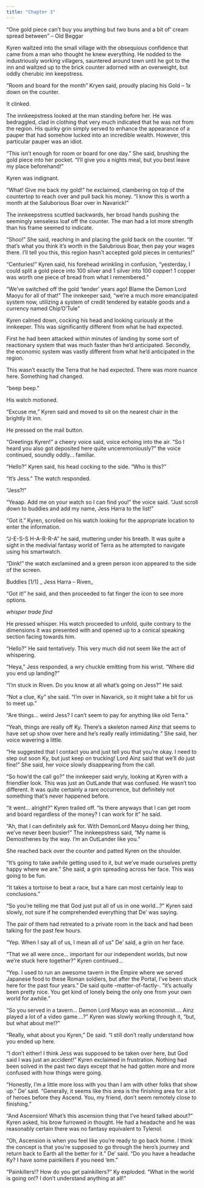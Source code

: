 ```yaml
---
title: "Chapter 3"
---
```

“One gold piece can’t buy you anything but two buns and a bit of’ cream spread between” – Old Beggar

Kyren waltzed into the small village with the obsequious confidence that came from a man who thought he knew everything. He nodded to the industriously working villagers, sauntered around town until he got to the inn and waltzed up to the brick counter adorned with an overweight, but oddly cherubic inn keepstress.
 
“Room and board for the month” Kryen said, proudly placing his Gold – 1x down on the counter. 

It clinked. 

The innkeepstress looked at the man standing before her. He was bedraggled, clad in clothing that very much indicated that he was not from the region. His quirky grin simply served to enhance the appearance of a pauper that had somehow lucked into an incredible wealth. However, this particular pauper was an idiot. 

“This isn’t enough for room or board for one day.” She said, brushing the gold piece into her pocket. “I’ll give you a nights meal, but you best leave my place beforehand!”

Kyren was indignant.

“What! Give me back my gold!” he exclaimed, clambering on top of the countertop to reach over and pull back his money. “I know this is worth a month at the Saluborious Boar over in Navarick!”

The innkeepstress scuttled backwards, her broad hands pushing the seemingly senseless loaf off the counter. The man had a lot more strength than his frame seemed to indicate.

“Shoo!” She said, reaching in and placing the gold back on the counter. “If that’s what you think it’s worth in the Salubrious Boar, then pay your wages there. I’ll tell you this, this region hasn’t accepted gold pieces in centuries!”

“Centuries!” Kyren said, his forehead wrinkling in confusion, “yesterday, I could split a gold piece into 100 silver and 1 silver into 100 copper! 1 copper was worth one piece of bread from what I remembered.” 

“We’ve switched off the gold ‘tender’ years ago! Blame the Demon Lord Maoyu for all of that!” The innkeeper said, “we’re a much more emancipated system now, utilizing a system of credit tendered by eatable goods and a currency named Chip’O’Tule” 

Kyren calmed down, cocking his head and looking curiously at the innkeeper. This was significantly different from what he had expected. 

First he had been attacked within minutes of landing by some sort of reactionary system that was much faster than he’d anticipated. Secondly, the economic system was vastly different from what he’d anticipated in the region. 

This wasn’t exactly the Terra that he had expected. There was more nuance here. Something had changed. 

“beep beep.” 

His watch motioned.

“Excuse me,” Kyren said and moved to sit on the nearest chair in the brightly lit inn. 

He pressed on the mail button. 

“Greetings Kyren!” a cheery voice said, voice echoing into the air. “So I heard you also got deposited here quite unceremoniously?” the voice continued, soundly oddly… familiar. 

“Hello?” Kyren said, his head cocking to the side. “Who is this?”

“It’s Jess.” The watch responded. 

“Jess?!” 

“Yeaap. Add me on your watch so I can find you!” the voice said. “Just scroll down to buddies and add my name, Jess Harra to the list!”

“Got it.” Kyren, scrolled on his watch looking for the appropriate location to enter the information.

“J-E-S-S H-A-R-R-A” he said, muttering under his breath. It was quite a sight in the medivial fantasy world of Terra as he attempted to navigate using his smartwatch. 

“Dink!” the watch exclamined and a green person icon appeared to the side of the screen. 

Buddies [1/1]
_ Jess Harra – Riven_ 

“Got it!” he said, and then proceeded to fat finger the icon to see more options. 

_whisper_
_trade_
_find_

He pressed whisper. His watch proceeded to unfold, quite contrary to the dimensions it was presented with and opened up to a conical speaking section facing towards him. 

“Hello?” He said tentatively. This very much did not seem like the act of whispering.

“Heya,” Jess responded, a wry chuckle emitting from his wrist.  “Where did you end up landing?”

“I’m stuck in Riven. Do you know at all what’s going on Jess?” He said. 

“Not a clue, Ky” she said. “I’m over in Navarick, so it might take a bit for us to meet up.”

“Are things… weird Jess? I can’t seem to pay for anything like old Terra.” 

“Yeah, things are really off Ky. There’s a skeleton named Ainz that seems to have set up show over here and he’s really really intimidating.” She said, her voice wavering a little. 

“He suggested that I contact you and just tell you that you’re okay. I need to step out soon Ky, but just keep on trucking! Lord Ainz said that we’ll do just fine!” She said, her voice slowly disappearing from the call. 

“So how’d the call go?” the innkeeper said wryly, looking at Kyren with a friendlier look. This was just an OutLande that was confused. He wasn’t too different. It was quite certainly a rare occurrence, but definitely not something that’s never happened before. 

“it went… alright?” Kyren trailed off. “Is there anyways that I can get room and board regardless of the money? I can work for it” he said. 

“Ah, that I can definitely ask for. With DemonLord Maoyu doing her thing, we’ve never been busier!” The innkeepstress said, “My name is Demosthenes by the way. I’m an OutLander like you.” 

She reached back over the counter and patted Kyren on the shoulder. 

“It’s going to take awhile getting used to it, but we’ve made ourselves pretty happy where we are.” She said, a grin spreading across her face. This was going to be fun. 



“It takes a tortoise to beat a race, but a hare can most certainly leap to conclusions.”

“So you’re telling me that God just put all of us in one world…?” Kyren said slowly, not sure if he comprehended everything that De’ was saying. 
 
The pair of them had retreated to a private room in the back and had been talking for the past few hours. 

“Yep. When I say all of us, I mean all of us” De’ said, a grin on her face. 

“That we all were once… important for our independent worlds, but now we’re stuck here together?” Kyren continued…

“Yep. I used to run an awesome tavern in the Empire where we served Japanese food to these Roman soldiers, but after the Portal, I’ve been stuck here for the past four years.” De said quite –matter-of-factly-. “it’s actually been pretty nice. You get kind of lonely being the only one from your own world for awhile.”

“So you served in a tavern… Demon Lord Maoyo was an economist…. Ainz played a lot of a video game….?” Kyren was slowly working through it, “but, but what about me!?”

“Really, what about you Kyren,” De said. “I still don’t really understand how you ended up here. 

“I don’t either! I think Jess was supposed to be taken over here, but God said I was just an accident!” Kyren exclaimed in frustration. Nothing had been solved in the past two days except that he had gotten more and more confused with how things were going. 

“Honestly, I’m a little more loss with you than I am with other folks that show up.” De’ said. “Generally, it seems like this area is the finishing area for a lot of heroes before they Ascend. You, my friend, don’t seem remotely close to finishing.” 

“And Ascension! What’s this ascension thing that I’ve heard talked about?” Kyren asked, his brow furrowed in thought. He had a headache and he was reasonably certain there was no fantasy equivalent to Tylenol. 

“Oh, Ascension is when you feel like you’re ready to go back home. I think the concept is that you’re supposed to go through the hero’s journey and return back to Earth all the better for it.” De’ said. “Do you have a headache Ky? I have some painkillers if you need ‘em.”

“Painkillers!? How do you get painkillers?” Ky exploded. “What in the world is going on!? I don’t understand anything at all!”
